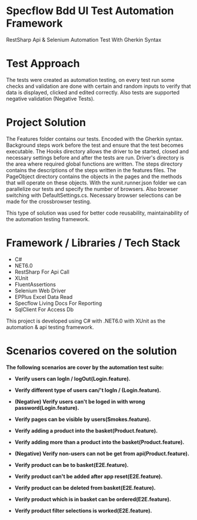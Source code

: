 # Specflow Bdd UI Test Automation Framework
RestSharp Api & Selenium Automation Test With Gherkin Syntax

# Test Approach
The tests were created as automation testing, on every test run some checks and validation are done with certain and random inputs to verify that data is displayed, clicked and edited correctly. Also tests are supported negative validation (Negative Tests).


# Project Solution
The Features folder contains our tests. Encoded with the Gherkin syntax. Background steps work before the test and ensure that the test becomes executable. The Hooks directory allows the driver to be started, closed and necessary settings before and after the tests are run. Driver's directory is the area where required global functions are written. The steps directory contains the descriptions of the steps written in the features files. The PageObject directory contains the objects in the pages and the methods that will operate on these objects. With the xunit.runner.json folder we can parallelize our tests and specify the number of browsers. Also browser switching with DefaultSettings.cs. Necessary browser selections can be made for the crossbrowser testing.


This type of solution was used for better code reusability, maintainability of the automation testing framework.


# Framework / Libraries / Tech Stack 

* C#
* NET6.0
* RestSharp For Api Call
* XUnit
* FluentAssertions
* Selenium Web Driver
* EPPlus Excel Data Read
* Specflow Living Docs For Reporting
* SqlClient For Access Db

This project is developed using C# with .NET6.0 with XUnit as the automation & api testing framework.



# Scenarios covered on the solution

**The following scenarios are cover by the automation test suite:**

* **Verify users can logIn / logOut(Login.feature).**

* **Verify different type of users can/'t logIn / (Login.feature).**

* **(Negative) Verify users can't be loged in with wrong password(Login.feature).**

* **Verify pages can be visible by users(Smokes.feature).**

* **Verify adding a product into the basket(Product.feature).**

* **Verify adding more than a product into the basket(Product.feature).**

* **(Negative) Verify non-users can not be get from api(Product.feature).**

* **Verify product can be to basket(E2E.feature).**

* **Verify product can't be added after app reset(E2E.feature).**

* **Verify product can be deleted from basket(E2E.feature).**

* **Verify product which is in basket can be ordered(E2E.feature).**

* **Verify product filter selections is worked(E2E.feature).**

